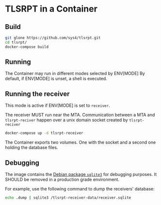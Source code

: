 # TLSRPT in a Container

## Build

```sh
git glone https://github.com/sys4/tlsrpt.git
cd tlsrpt/
docker-compose build
```

## Running

The Container may run in different modes selected by ENV[MODE]
By default, if ENV[MODE] is unset, a shell is executed.

## Running the receiver

This mode is active if ENV[MODE] is set to `receiver`.

The receiver MUST run near the MTA. Communication between a MTA and `tlsrpt-reciver`
happen over a unix domain socket created by `tlsrpt-reciver`

```sh
docker-compose up -d tlsrpt-receiver
```

The Container exports two volumes. One with the socket and a second one holding
the database files.

## Debugging

The image contains the [Debian package `sqlite3`](https://packages.debian.org/stable/sqlite3)
for debugging purposes. It SHOULD be removed in a production grade environment.

For example, use the following command to dump the
receivers' database:

```sh
echo .dump | sqlite3 /tlsrpt-receiver-data/receiver.sqlite
```
